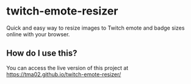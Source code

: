 # twitch-emote-resizer
Quick and easy way to resize images to Twitch emote and badge sizes online with your browser.
## How do I use this?
You can access the live version of this project at https://tma02.github.io/twitch-emote-resizer/
